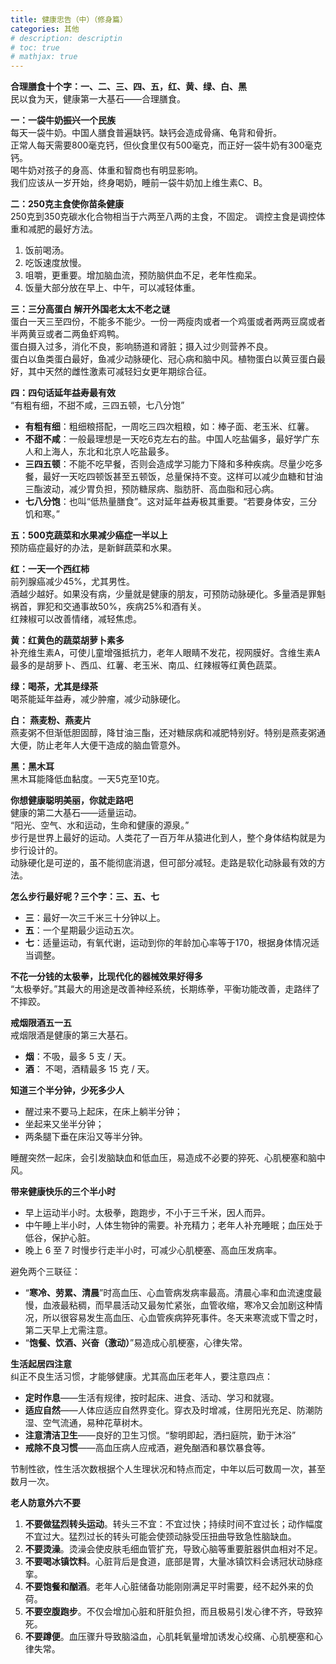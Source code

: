 ```yaml
---
title: 健康忠告（中）（修身篇）
categories: 其他
# description: descriptin
# toc: true
# mathjax: true
---
```

**合理膳食十个字：一、二、三、四、五，红、黄、绿、白、黑**  
民以食为天，健康第一大基石——合理膳食。

**一：一袋牛奶振兴一个民族**  
每天一袋牛奶。中国人膳食普遍缺钙。缺钙会造成骨痛、龟背和骨折。  
正常人每天需要800毫克钙，但伙食里仅有500毫克，而正好一袋牛奶有300毫克钙。  
喝牛奶对孩子的身高、体重和智商也有明显影响。  
我们应该从一岁开始，终身喝奶，睡前一袋牛奶加上维生素C、B。

**二：250克主食使你苗条健康**  
250克到350克碳水化合物相当于六两至八两的主食，不固定。
调控主食是调控体重和减肥的最好方法。
1. 饭前喝汤。
2. 吃饭速度放慢。
3. 咀嚼，更重要。增加脑血流，预防脑供血不足，老年性痴呆。
4. 饭量大部分放在早上、中午，可以减轻体重。

**三：三分高蛋白 解开外国老太太不老之谜**  
蛋白一天三至四份，不能多不能少。一份一两瘦肉或者一个鸡蛋或者两两豆腐或者半两黄豆或者二两鱼虾鸡鸭。  
蛋白摄入过多，消化不良，影响肠道和肾脏；摄入过少则营养不良。  
蛋白以鱼类蛋白最好，鱼减少动脉硬化、冠心病和脑中风。植物蛋白以黄豆蛋白最好，其中天然的雌性激素可减轻妇女更年期综合征。

**四：四句话延年益寿最有效**  
“有粗有细，不甜不咸，三四五顿，七八分饱”

- **有粗有细**：粗细粮搭配，一周吃三四次粗粮，如：棒子面、老玉米、红薯。
- **不甜不咸**：一般最理想是一天吃6克左右的盐。中国人吃盐偏多，最好学广东人和上海人，东北和北京人吃盐最多。
- **三四五顿**：不能不吃早餐，否则会造成学习能力下降和多种疾病。尽量少吃多餐，最好一天吃四顿饭甚至五顿饭，总量保持不变。这样可以减少血糖和甘油三酯波动，减少胃负担，预防糖尿病、脂肪肝、高血脂和冠心病。
- **七八分饱**：也叫“低热量膳食”。这对延年益寿极其重要。“若要身体安，三分饥和寒。”

**五：500克蔬菜和水果减少癌症一半以上**  
预防癌症最好的办法，是新鲜蔬菜和水果。

**红：一天一个西红柿**  
前列腺癌减少45%，尤其男性。  
酒越少越好。如果没有病，少量就是健康的朋友，可预防动脉硬化。多量酒是罪魁祸首，罪犯和交通事故50%，疾病25%和酒有关。  
红辣椒可以改善情绪，减轻焦虑。

**黄：红黄色的蔬菜胡萝卜素多**  
补充维生素A，可使儿童增强抵抗力，老年人眼睛不发花，视网膜好。含维生素A最多的是胡萝卜、西瓜、红薯、老玉米、南瓜、红辣椒等红黄色蔬菜。

**绿：喝茶，尤其是绿茶**  
喝茶能延年益寿，减少肿瘤，减少动脉硬化。

**白： 燕麦粉、燕麦片**  
燕麦粥不但渐低胆固醇，降甘油三酯，还对糖尿病和减肥特别好。特别是燕麦粥通大便，防止老年人大便干造成的脑血管意外。

**黑：黑木耳**  
黑木耳能降低血黏度。一天5克至10克。

**你想健康聪明美丽，你就走路吧**  
健康的第二大基石——适量运动。  
“阳光、空气、水和运动，生命和健康的源泉。”  
步行是世界上最好的运动。人类花了一百万年从猿进化到人，整个身体结构就是为步行设计的。  
动脉硬化是可逆的，虽不能彻底消退，但可部分减轻。走路是软化动脉最有效的方法。

**怎么步行最好呢？三个字：三、五、七**  
- **三**：最好一次三千米三十分钟以上。
- **五**：一个星期最少运动五次。
- **七**：适量运动，有氧代谢，运动到你的年龄加心率等于170，根据身体情况适当调整。

**不花一分钱的太极拳，比现代化的器械效果好得多**  
“太极拳好。”其最大的用途是改善神经系统，长期练拳，平衡功能改善，走路绊了不摔跤。

**戒烟限酒五一五**  
戒烟限酒是健康的第三大基石。
- **烟**：不吸，最多 5 支 / 天。
- **酒**： 不喝，酒精最多 15 克 / 天。

**知道三个半分钟，少死多少人**  
- 醒过来不要马上起床，在床上躺半分钟；
- 坐起来又坐半分钟；
- 两条腿下垂在床沿又等半分钟。

睡醒突然一起床，会引发脑缺血和低血压，易造成不必要的猝死、心肌梗塞和脑中风。

**带来健康快乐的三个半小时**  
- 早上运动半小时。太极拳，跑跑步，不小于三千米，因人而异。
- 中午睡上半小时，人体生物钟的需要。补充精力；老年人补充睡眠；血压处于低谷，保护心脏。
- 晚上 6 至 7 时慢步行走半小时，可减少心肌梗塞、高血压发病率。

避免两个三联征：
- “**寒冷、劳累、清晨**”时高血压、心血管病发病率最高。清晨心率和血流速度最慢，血液最粘稠，而早晨活动又最匆忙紧张，血管收缩，寒冷又会加剧这种情况，所以很容易发生高血压、心血管疾病猝死事件。冬天来寒流或下雪之时，第二天早上尤需注意。
- “**饱餐、饮酒、兴奋（激动）**”易造成心肌梗塞，心律失常。

**生活起居四注意**  
纠正不良生活习惯，才能够健康。尤其高血压老年人，要注意四点：
- **定时作息**——生活有规律，按时起床、进食、活动、学习和就寝。
- **适应自然**——人体应适应自然界变化。穿衣及时增减，住房阳光充足、防潮防湿、空气流通，易种花草树木。
- **注意清洁卫生**——良好的卫生习惯。“黎明即起，洒扫庭院，勤于沐浴”
- **戒除不良习惯**——高血压病人应戒酒，避免酗酒和暴饮暴食等。

节制性欲，性生活次数根据个人生理状况和特点而定，中年以后可数周一次，甚至数月一次。

**老人防意外六不要**  
1. **不要做猛烈转头运动**。转头三不宜：不宜过快；持续时间不宜过长；动作幅度不宜过大。猛烈过长的转头可能会使颈动脉受压扭曲导致急性脑缺血。
2. **不要烫澡**。烫澡会使皮肤毛细血管扩充，导致心脑等重要脏器供血相对不足。
3. **不要喝冰镇饮料**。心脏背后是食道，底部是胃，大量冰镇饮料会诱冠状动脉痉挛。
4. **不要饱餐和酗酒**。老年人心脏储备功能刚刚满足平时需要，经不起外来的负荷。
5. **不要空腹跑步**。不仅会增加心脏和肝脏负担，而且极易引发心律不齐，导致猝死。
6. **不要蹲便**。血压骤升导致脑溢血，心肌耗氧量增加诱发心绞痛、心肌梗塞和心律失常。